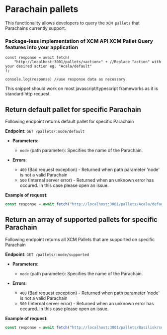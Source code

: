 # Parachain pallets

This functionality allows developers to query the `XCM pallets` that Parachains currently support. 

### Package-less implementation of XCM API XCM Pallet Query features into your application

```JS
const response = await fetch(
    "http://localhost:3001/pallets/<action>" + //Replace "action" with your desired action eg. "Acala/default" 
);

console.log(response) //use response data as necessary
```

This snippet should work on most javascript/typescript frameworks as it is standard http request.

## Return default pallet for specific Parachain
Following endpoint returns default pallet for specific Parachain

**Endpoint**: `GET /pallets/:node/default`

   - **Parameters**:
     - `node` (path parameter): Specifies the name of the Parachain.

   - **Errors**:
     - `400`  (Bad request exception) - Returned when path parameter 'node' is not a valid Parachain
     - `500`  (Internal server error) - Returned when an unknown error has occured. In this case please open an issue.

**Example of request:**
```js
const response = await fetch("http://localhost:3001/pallets/Acala/default");
```

## Return an array of supported pallets for specific Parachain
Following endpoint returns all XCM Pallets that are supported on specific Parachain

**Endpoint**: `GET /pallets/:node/supported`

   - **Parameters**:
     - `node` (path parameter): Specifies the name of the Parachain.

   - **Errors**:
     - `400`  (Bad request exception) - Returned when path parameter 'node' is not a valid Parachain
     - `500`  (Internal server error) - Returned when an unknown error has occured. In this case please open an issue.

**Example of request:**
```js
const response = await fetch("http://localhost:3001/pallets/Basilisk/supported");
```
